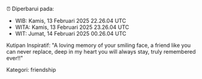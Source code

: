⏰ Diperbarui pada:
- WIB: Kamis, 13 Februari 2025 22.26.04 UTC
- WITA: Kamis, 13 Februari 2025 23.26.04 UTC
- WIT: Jumat, 14 Februari 2025 00.26.04 UTC

Kutipan Inspiratif:
"A loving memory of your smiling face, a friend like you can never replace, deep in my heart you will always stay, truly remembered ever!!"


Kategori: friendship

